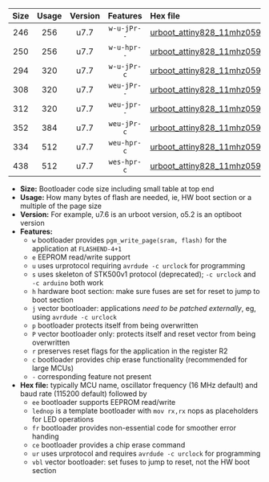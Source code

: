 |Size|Usage|Version|Features|Hex file|
|:-:|:-:|:-:|:-:|:--|
|246|256|u7.7|`w-u-jPr--`|[urboot_attiny828_11mhz0592_38400bps_lednop_ur_vbl.hex](https://raw.githubusercontent.com/stefanrueger/urboot.hex/main/mcus/attiny828/fcpu_11mhz0592/38400_bps/urboot_attiny828_11mhz0592_38400bps_lednop_ur_vbl.hex)|
|250|256|u7.7|`w-u-hpr--`|[urboot_attiny828_11mhz0592_38400bps_lednop_fr_ur.hex](https://raw.githubusercontent.com/stefanrueger/urboot.hex/main/mcus/attiny828/fcpu_11mhz0592/38400_bps/urboot_attiny828_11mhz0592_38400bps_lednop_fr_ur.hex)|
|294|320|u7.7|`w-u-jPr-c`|[urboot_attiny828_11mhz0592_38400bps_lednop_fr_ce_ur_vbl.hex](https://raw.githubusercontent.com/stefanrueger/urboot.hex/main/mcus/attiny828/fcpu_11mhz0592/38400_bps/urboot_attiny828_11mhz0592_38400bps_lednop_fr_ce_ur_vbl.hex)|
|308|320|u7.7|`weu-jPr--`|[urboot_attiny828_11mhz0592_38400bps_ee_lednop_ur_vbl.hex](https://raw.githubusercontent.com/stefanrueger/urboot.hex/main/mcus/attiny828/fcpu_11mhz0592/38400_bps/urboot_attiny828_11mhz0592_38400bps_ee_lednop_ur_vbl.hex)|
|312|320|u7.7|`weu-jpr--`|[urboot_attiny828_11mhz0592_38400bps_ee_lednop_fr_ur_vbl.hex](https://raw.githubusercontent.com/stefanrueger/urboot.hex/main/mcus/attiny828/fcpu_11mhz0592/38400_bps/urboot_attiny828_11mhz0592_38400bps_ee_lednop_fr_ur_vbl.hex)|
|352|384|u7.7|`weu-jPr-c`|[urboot_attiny828_11mhz0592_38400bps_ee_lednop_fr_ce_ur_vbl.hex](https://raw.githubusercontent.com/stefanrueger/urboot.hex/main/mcus/attiny828/fcpu_11mhz0592/38400_bps/urboot_attiny828_11mhz0592_38400bps_ee_lednop_fr_ce_ur_vbl.hex)|
|334|512|u7.7|`weu-hpr-c`|[urboot_attiny828_11mhz0592_38400bps_ee_lednop_fr_ce_ur.hex](https://raw.githubusercontent.com/stefanrueger/urboot.hex/main/mcus/attiny828/fcpu_11mhz0592/38400_bps/urboot_attiny828_11mhz0592_38400bps_ee_lednop_fr_ce_ur.hex)|
|438|512|u7.7|`wes-hpr-c`|[urboot_attiny828_11mhz0592_38400bps_ee_lednop_fr_ce.hex](https://raw.githubusercontent.com/stefanrueger/urboot.hex/main/mcus/attiny828/fcpu_11mhz0592/38400_bps/urboot_attiny828_11mhz0592_38400bps_ee_lednop_fr_ce.hex)|

- **Size:** Bootloader code size including small table at top end
- **Usage:** How many bytes of flash are needed, ie, HW boot section or a multiple of the page size
- **Version:** For example, u7.6 is an urboot version, o5.2 is an optiboot version
- **Features:**
  + `w` bootloader provides `pgm_write_page(sram, flash)` for the application at `FLASHEND-4+1`
  + `e` EEPROM read/write support
  + `u` uses urprotocol requiring `avrdude -c urclock` for programming
  + `s` uses skeleton of STK500v1 protocol (deprecated); `-c urclock` and `-c arduino` both work
  + `h` hardware boot section: make sure fuses are set for reset to jump to boot section
  + `j` vector bootloader: applications *need to be patched externally*, eg, using `avrdude -c urclock`
  + `p` bootloader protects itself from being overwritten
  + `P` vector bootloader only: protects itself and reset vector from being overwritten
  + `r` preserves reset flags for the application in the register R2
  + `c` bootloader provides chip erase functionality (recommended for large MCUs)
  + `-` corresponding feature not present
- **Hex file:** typically MCU name, oscillator frequency (16 MHz default) and baud rate (115200 default) followed by
  + `ee` bootloader supports EEPROM read/write
  + `lednop` is a template bootloader with `mov rx,rx` nops as placeholders for LED operations
  + `fr` bootloader provides non-essential code for smoother error handing
  + `ce` bootloader provides a chip erase command
  + `ur` uses urprotocol and requires `avrdude -c urclock` for programming
  + `vbl` vector bootloader: set fuses to jump to reset, not the HW boot section

